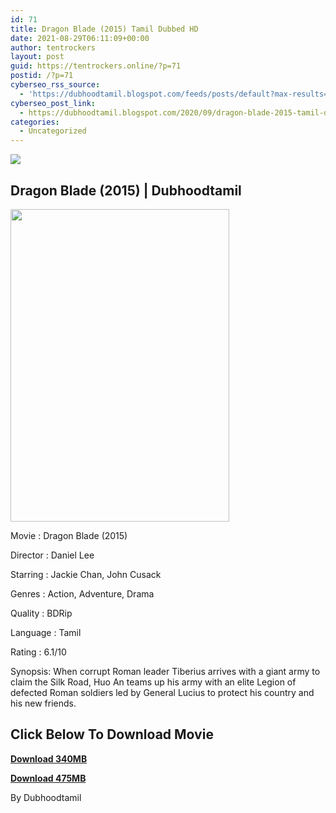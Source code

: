 ```yaml
---
id: 71
title: Dragon Blade (2015) Tamil Dubbed HD
date: 2021-08-29T06:11:09+00:00
author: tentrockers
layout: post
guid: https://tentrockers.online/?p=71
postid: /?p=71
cyberseo_rss_source:
  - 'https://dubhoodtamil.blogspot.com/feeds/posts/default?max-results=150&start-index=151'
cyberseo_post_link:
  - https://dubhoodtamil.blogspot.com/2020/09/dragon-blade-2015-tamil-dubbed-hd.html
categories:
  - Uncategorized
---
```

<div class="media_block">
  <img src="https://1.bp.blogspot.com/-LAt5Y2L1G8o/X15CK4LBEqI/AAAAAAAACbs/GzLoaFxnGgEPn4pT5tIXpuV4UNy_2e3XQCNcBGAsYHQ/s72-w350-h500-c/dblade-pkposter-gallery.jpg" class="media_thumbnail" />
</div>

## Dragon Blade (2015) | Dubhoodtamil&nbsp;

<div class="separator">
  <a href="https://1.bp.blogspot.com/-LAt5Y2L1G8o/X15CK4LBEqI/AAAAAAAACbs/GzLoaFxnGgEPn4pT5tIXpuV4UNy_2e3XQCNcBGAsYHQ/s2048/dblade-pkposter-gallery.jpg" imageanchor="1"><img loading="lazy" border="0" data-original-height="2048" data-original-width="1433" height="500" src="https://1.bp.blogspot.com/-LAt5Y2L1G8o/X15CK4LBEqI/AAAAAAAACbs/GzLoaFxnGgEPn4pT5tIXpuV4UNy_2e3XQCNcBGAsYHQ/w350-h500/dblade-pkposter-gallery.jpg" width="350" /></a>
</div>

Movie	<span></span>:	<span></span>Dragon Blade (2015)&nbsp;

Director	<span></span>:	<span></span>Daniel Lee&nbsp;

Starring	<span></span>:	<span></span>Jackie Chan, John Cusack&nbsp;

Genres	<span></span>:	<span></span>Action, Adventure, Drama&nbsp;

Quality	<span></span>:	<span></span>BDRip&nbsp;

Language :	<span></span>Tamil&nbsp;

Rating	<span></span>:	<span></span>6.1/10

Synopsis: When corrupt Roman leader Tiberius arrives with a giant army to claim the Silk Road, Huo An teams up his army with an elite Legion of defected Roman soldiers led by General Lucius to protect his country and his new friends.

## <span><b>Click Below To Download Movie</b></span>

**<a href="https://oncehelp.com/toy-story-1" target="_blank" rel="noopener">Download 340MB</a>**

<span><b><a href="https://oncehelp.com/dragon-blade-1" target="_blank" rel="noopener">Download 475MB</a></b></span>

By Dubhoodtamil
